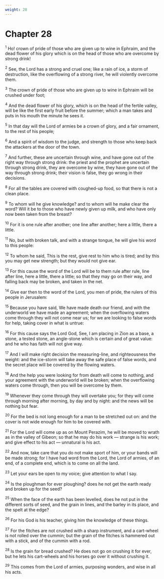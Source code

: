 ```yaml
---
weight: 28
---
```


# Chapter 28

<sup>1</sup> Ho! crown of pride of those who are given up to wine in Ephraim, and the dead flower of his glory which is on the head of those who are overcome by strong drink! 

<sup>2</sup> See, the Lord has a strong and cruel one; like a rain of ice, a storm of destruction, like the overflowing of a strong river, he will violently overcome them. 

<sup>3</sup> The crown of pride of those who are given up to wine in Ephraim will be crushed under foot; 

<sup>4</sup> And the dead flower of his glory, which is on the head of the fertile valley, will be like the first early fruit before the summer; which a man takes and puts in his mouth the minute he sees it. 

<sup>5</sup> In that day will the Lord of armies be a crown of glory, and a fair ornament, to the rest of his people; 

<sup>6</sup> And a spirit of wisdom to the judge, and strength to those who keep back the attackers at the door of the town. 

<sup>7</sup> And further, these are uncertain through wine, and have gone out of the right way through strong drink: the priest and the prophet are uncertain through strong drink, they are overcome by wine, they have gone out of the way through strong drink; their vision is false, they go wrong in their decisions. 

<sup>8</sup> For all the tables are covered with coughed-up food, so that there is not a clean place. 

<sup>9</sup> To whom will he give knowledge? and to whom will he make clear the word? Will it be to those who have newly given up milk, and who have only now been taken from the breast? 

<sup>10</sup> For it is one rule after another; one line after another; here a little, there a little. 

<sup>11</sup> No, but with broken talk, and with a strange tongue, he will give his word to this people: 

<sup>12</sup> To whom he said, This is the rest, give rest to him who is tired; and by this you may get new strength; but they would not give ear. 

<sup>13</sup> For this cause the word of the Lord will be to them rule after rule, line after line, here a little, there a little; so that they may go on their way, and falling back may be broken, and taken in the net. 

<sup>14</sup> Give ear then to the word of the Lord, you men of pride, the rulers of this people in Jerusalem: 

<sup>15</sup> Because you have said, We have made death our friend, and with the underworld we have made an agreement; when the overflowing waters come through they will not come near us; for we are looking to false words for help, taking cover in what is untrue: 

<sup>16</sup> For this cause says the Lord God, See, I am placing in Zion as a base, a stone, a tested stone, an angle-stone which is certain and of great value: and he who has faith will not give way. 

<sup>17</sup> And I will make right decision the measuring-line, and righteousness the weight: and the ice-storm will take away the safe place of false words, and the secret place will be covered by the flowing waters. 

<sup>18</sup> And the help you were looking for from death will come to nothing, and your agreement with the underworld will be broken; when the overflowing waters come through, then you will be overcome by them. 

<sup>19</sup> Whenever they come through they will overtake you; for they will come through morning after morning, by day and by night: and the news will be nothing but fear. 

<sup>20</sup> For the bed is not long enough for a man to be stretched out on: and the cover is not wide enough for him to be covered with. 

<sup>21</sup> For the Lord will come up as on Mount Perazim, he will be moved to wrath as in the valley of Gibeon; so that he may do his work — strange is his work; and give effect to his act — unnatural is his act. 

<sup>22</sup> And now, take care that you do not make sport of him, or your bands will be made strong; for I have had word from the Lord, the Lord of armies, of an end, of a complete end, which is to come on all the land. 

<sup>23</sup> Let your ears be open to my voice; give attention to what I say. 

<sup>24</sup> Is the ploughman for ever ploughing? does he not get the earth ready and broken up for the seed? 

<sup>25</sup> When the face of the earth has been levelled, does he not put in the different sorts of seed, and the grain in lines, and the barley in its place, and the spelt at the edge? 

<sup>26</sup> For his God is his teacher, giving him the knowledge of these things. 

<sup>27</sup> For the fitches are not crushed with a sharp instrument, and a cart-wheel is not rolled over the cummin; but the grain of the fitches is hammered out with a stick, and of the cummin with a rod. 

<sup>28</sup> Is the grain for bread crushed? He does not go on crushing it for ever, but he lets his cart-wheels and his horses go over it without crushing it. 

<sup>29</sup> This comes from the Lord of armies, purposing wonders, and wise in all his acts. 



